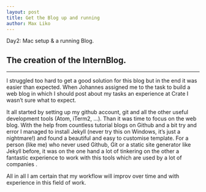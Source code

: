 ```yaml
---
layout: post
title: Get the Blog up and running
author: Max Liko
---
```


Day2: Mac setup & a running Blog.

## The creation of the InternBlog.
-----

I struggled too hard to get a good solution for this blog but in the end it was easier than expected.
When Johannes assigned me to the task to build a web blog in which I should post about my tasks an experience at Crate I wasn’t sure what to expect. 

It all started by setting up my github account, git and all the other useful development tools (Atom, iTerm2, …).
Than it was time to focus on the web blog. With the help from countless tutorial blogs on Github and a bit try and error I managed to install Jekyll (never try this on Windows, it’s just a nightmare!) and found a beautiful and easy to customise template. 
For a person (like me) who never used Github, Git or a static site generator like Jekyll before, it was on the one hand a lot of tinkering on the other a fantastic experience to work with this tools which are used by a lot of companies . 

All in all I am certain that my workflow will improv over time and with experience in this field of work.


